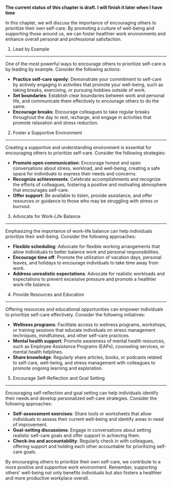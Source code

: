 **The current status of this chapter is draft. I will finish it later when I have time**

In this chapter, we will discuss the importance of encouraging others to prioritize their own self-care. By promoting a culture of well-being and supporting those around us, we can foster healthier work environments and enhance overall personal and professional satisfaction.

1. Lead by Example
------------------

One of the most powerful ways to encourage others to prioritize self-care is by leading by example. Consider the following actions:

* **Practice self-care openly**: Demonstrate your commitment to self-care by actively engaging in activities that promote your well-being, such as taking breaks, exercising, or pursuing hobbies outside of work.
* **Set boundaries**: Establish clear boundaries between work and personal life, and communicate them effectively to encourage others to do the same.
* **Encourage breaks**: Encourage colleagues to take regular breaks throughout the day to rest, recharge, and engage in activities that promote relaxation and stress reduction.

2. Foster a Supportive Environment
----------------------------------

Creating a supportive and understanding environment is essential for encouraging others to prioritize self-care. Consider the following strategies:

* **Promote open communication**: Encourage honest and open conversations about stress, workload, and well-being, creating a safe space for individuals to express their needs and concerns.
* **Recognize achievements**: Celebrate accomplishments and recognize the efforts of colleagues, fostering a positive and motivating atmosphere that encourages self-care.
* **Offer support**: Be available to listen, provide assistance, and offer resources or guidance to those who may be struggling with stress or burnout.

3. Advocate for Work-Life Balance
---------------------------------

Emphasizing the importance of work-life balance can help individuals prioritize their well-being. Consider the following approaches:

* **Flexible scheduling**: Advocate for flexible working arrangements that allow individuals to better balance work and personal responsibilities.
* **Encourage time off**: Promote the utilization of vacation days, personal leaves, and holidays to encourage individuals to take time away from work.
* **Address unrealistic expectations**: Advocate for realistic workloads and expectations to prevent excessive pressure and promote a healthier work-life balance.

4. Provide Resources and Education
----------------------------------

Offering resources and educational opportunities can empower individuals to prioritize self-care effectively. Consider the following initiatives:

* **Wellness programs**: Facilitate access to wellness programs, workshops, or training sessions that educate individuals on stress management techniques, mindfulness, and other self-care practices.
* **Mental health support**: Promote awareness of mental health resources, such as Employee Assistance Programs (EAPs), counseling services, or mental health helplines.
* **Share knowledge**: Regularly share articles, books, or podcasts related to self-care, well-being, and stress management with colleagues to promote ongoing learning and exploration.

5. Encourage Self-Reflection and Goal Setting
---------------------------------------------

Encouraging self-reflection and goal setting can help individuals identify their needs and develop personalized self-care strategies. Consider the following approaches:

* **Self-assessment exercises**: Share tools or worksheets that allow individuals to assess their current well-being and identify areas in need of improvement.
* **Goal-setting discussions**: Engage in conversations about setting realistic self-care goals and offer support in achieving them.
* **Check-ins and accountability**: Regularly check in with colleagues, offering support and holding each other accountable for prioritizing self-care goals.

By encouraging others to prioritize their own self-care, we contribute to a more positive and supportive work environment. Remember, supporting others' well-being not only benefits individuals but also fosters a healthier and more productive workplace overall.
